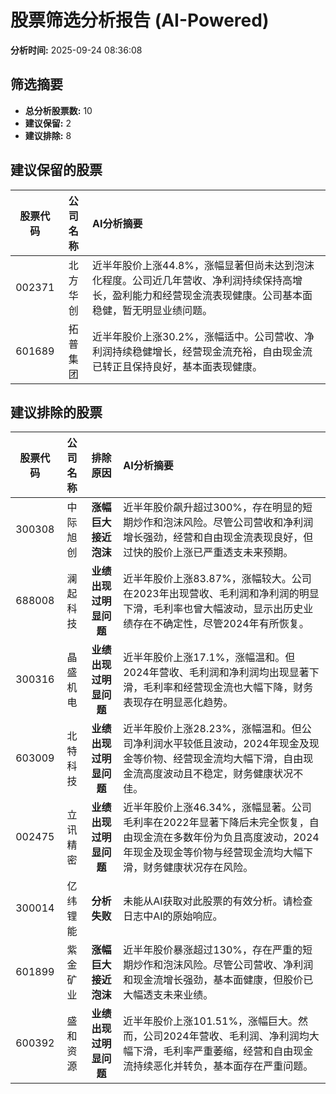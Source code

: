 # 股票筛选分析报告 (AI-Powered)

**分析时间:** 2025-09-24 08:36:08

## 筛选摘要

- **总分析股票数:** 10
- **建议保留:** 2
- **建议排除:** 8

## 建议保留的股票

| 股票代码 | 公司名称 | AI分析摘要 |
|:---:|:---:|:---|
| 002371 | 北方华创 | 近半年股价上涨44.8%，涨幅显著但尚未达到泡沫化程度。公司近几年营收、净利润持续保持高增长，盈利能力和经营现金流表现健康。公司基本面稳健，暂无明显业绩问题。 |
| 601689 | 拓普集团 | 近半年股价上涨30.2%，涨幅适中。公司营收、净利润持续稳健增长，经营现金流充裕，自由现金流已转正且保持良好，基本面表现健康。 |

## 建议排除的股票

| 股票代码 | 公司名称 | 排除原因 | AI分析摘要 |
|:---:|:---:|:---:|:---|
| 300308 | 中际旭创 | **涨幅巨大接近泡沫** | 近半年股价飙升超过300%，存在明显的短期炒作和泡沫风险。尽管公司营收和净利润增长强劲，经营和自由现金流表现良好，但过快的股价上涨已严重透支未来预期。 |
| 688008 | 澜起科技 | **业绩出现过明显问题** | 近半年股价上涨83.87%，涨幅较大。公司在2023年出现营收、毛利润和净利润的明显下滑，毛利率也曾大幅波动，显示出历史业绩存在不确定性，尽管2024年有所恢复。 |
| 300316 | 晶盛机电 | **业绩出现过明显问题** | 近半年股价上涨17.1%，涨幅温和。但2024年营收、毛利润和净利润均出现显著下滑，毛利率和经营现金流也大幅下降，财务表现存在明显恶化趋势。 |
| 603009 | 北特科技 | **业绩出现过明显问题** | 近半年股价上涨28.23%，涨幅温和。但公司净利润水平较低且波动，2024年现金及现金等价物、经营现金流均大幅下滑，自由现金流高度波动且不稳定，财务健康状况不佳。 |
| 002475 | 立讯精密 | **业绩出现过明显问题** | 近半年股价上涨46.34%，涨幅显著。公司毛利率在2022年显著下降后未完全恢复，自由现金流在多数年份为负且高度波动，2024年现金及现金等价物与经营现金流均大幅下滑，财务健康状况存在风险。 |
| 300014 | 亿纬锂能 | **分析失败** | 未能从AI获取对此股票的有效分析。请检查日志中AI的原始响应。 |
| 601899 | 紫金矿业 | **涨幅巨大接近泡沫** | 近半年股价暴涨超过130%，存在严重的短期炒作和泡沫风险。尽管公司营收、净利润和现金流增长强劲，基本面健康，但股价已大幅透支未来业绩。 |
| 600392 | 盛和资源 | **业绩出现过明显问题** | 近半年股价上涨101.51%，涨幅巨大。然而，公司2024年营收、毛利润、净利润均大幅下滑，毛利率严重萎缩，经营和自由现金流持续恶化并转负，基本面存在严重问题。 |
